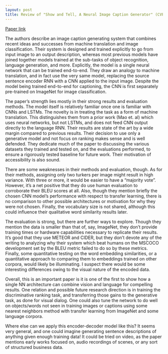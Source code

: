 ```yaml
---
layout: post
title: Review of "Show and Tell, A Neural Image Caption Generator" (CVPR 2015)
---
```


[Paper link](https://arxiv.org/abs/1411.4555)

The authors describe an image caption generating system that combines recent ideas and successes from machine translation and image classification. Their system is designed and trained explicitly to go from input image to an output description, whereas most previous models have joined together models trained at the sub-tasks of object recognition, language generation, and more. Explicitly, the model is a single neural network that can be trained end-to-end. They draw an analogy to machine translation, and in fact use the very same model, replacing the source sentence encoder RNN with a CNN applied to the input image. Despite the model being trained end-to-end for captioning, the CNN is first separately pre-trained on ImageNet for image classification.

The paper’s strength lies mostly in their strong results and evaluation methods. The model itself is relatively familiar once one is familiar with CNNs and LSTMs. The novelty is in treating the task as a form of machine translation. This distinguishes them from a prior work (Mao et. al) which uses neural networks, but not LSTMs, and does not feed CNN output directly to the language RNN. Their results are state of the art by a wide margin compared to previous results. Their decision to use only a generative model and not focus on ranking makes sense and is well defended. They dedicate much of the paper to discussing the various datasets they trained and tested on, and the evaluations performed, to ensure a rigorously tested baseline for future work. Their motivation of accessibility is also sound.

There are some weaknesses in their methods and evaluation, though. As for their methods, assigning only two turkers per image might result in high variance. With three or more, it would be easier to have a “majority vote”. However, it’s a net positive that they do use human evaluation to corroborate their BLEU scores at all. Also, though they mention briefly the chosen CNN model’s performance with respect to transfer learning, there is no comparison to other possible architectures or motivation for why they were not chosen. Finally, the vocabulary size is not shared, although this could influence their qualitative word similarity results later. 

The evaluation is strong, but there are further ways to explore. Though they mention the data is smaller than that of, say, ImageNet, they don’t provide training times or hardware capabilities necessary to replicate their results. It’s good that they use METEOR and CIDER, but they don’t devote any of the writing to analyzing why their system which beat humans on the MSCOCO development set by the BLEU metric failed to do so by these metrics. Finally, some quantitative testing on the word embedding similarities, or a quantitative approach to comparing them to embeddings trained on other corpora, would likely be illuminating. I suspect there would be some interesting differences owing to the visual nature of the encoded data. 

Overall, this is an important paper is it is one of the first to show how a single NN architecture can combine vision and language for compelling results. One relation and possible future research direction is in training the discriminative ranking task, and transferring those gains to the generative task, as done for visual dialog. One could also tune the network to do well on objects/words not seen in training images or captions using some nearest neighbors method with transfer learning from ImageNet and some language corpora.

Where else can we apply this encoder-decoder model like this? It seems very general, and one could imagine generating sentence descriptions of anything given enough training data! It could be tried on video, as the paper mentions early works focused on, audio recordings of scenes, or any sort of structured business data.

